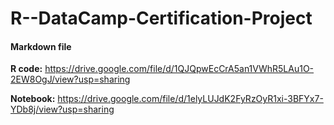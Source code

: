 # R--DataCamp-Certification-Project

#### Markdown file
**R code:** https://drive.google.com/file/d/1QJQpwEcCrA5an1VWhR5LAu1O-2EW8OgJ/view?usp=sharing


**Notebook:** https://drive.google.com/file/d/1elyLUJdK2FyRzOyR1xi-3BFYx7-YDb8j/view?usp=sharing    
